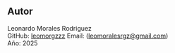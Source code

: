 ## Autor
Leonardo Morales Rodriguez  
GitHub: [leomorgzzz](https://github.com/leomorgzzz)
Email: (leomoralesrgz@gmail.com)  
Año: 2025
